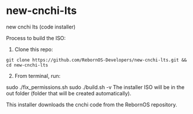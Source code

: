 # new-cnchi-lts
new cnchi lts (code installer)


Process to build the ISO:

1. Clone this repo:

```
git clone https://github.com/RebornOS-Developers/new-cnchi-lts.git && cd new-cnchi-lts
```

2. From terminal, run:

sudo ./fix_permissions.sh
sudo ./build.sh -v
The installer ISO will be in the out folder (folder that will be created automatically).

This installer downloads the cnchi code from the RebornOS repository.
